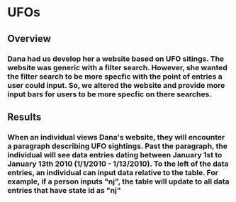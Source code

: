 # UFOs
## Overview
### Dana had us develop her a website based on UFO sitings. The website was generic with a filter search. However, she wanted the filter search to be more specfic with the point of entries a user could input. So, we altered the website and provide more input bars for users to be more specfic on there searches.
## Results
### When an individual views Dana's website, they will encounter a paragraph describing UFO sightings. Past the paragraph, the individual will see data entries dating between January 1st to January 13th 2010 (1/1/2010 - 1/13/2010). To the left of the data entries, an individual can input data relative to the table. For example, if a person inputs "nj", the table will update to all data entries that have state id as "nj"
